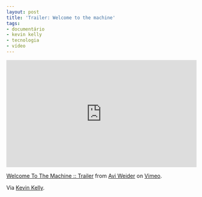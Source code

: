 ```yaml
---
layout: post
title: 'Trailer: Welcome to the machine'
tags:
- documentário
- kevin kelly
- tecnologia
- vídeo
---
```


<iframe src="http://player.vimeo.com/video/37809123?title=0&amp;byline=0&amp;portrait=0" width="500" height="281" frameborder="0" webkitAllowFullScreen mozallowfullscreen allowFullScreen></iframe> <p><a href="http://vimeo.com/37809123">Welcome To The Machine :: Trailer</a> from <a href="http://vimeo.com/user607035">Avi Weider</a> on <a href="http://vimeo.com">Vimeo</a>.</p>

Via [Kevin Kelly](http://www.kk.org).
